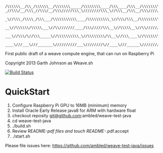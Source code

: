 ```
/\\\\\\__/\\_/\\\\\\__/\\\\\\\_____/\\\\\\\\____/\\\____/\\\__/\\\\\\\\___    
_//\\\/__/\\\_//\\\/__/\\\/////\\\_\////////\\\_\//\\\__/\\\__/\\\/////\\\_   
 _\//\\\_/\\\\_/\\\___/\\\\\\\\\\\____/\\\\\\\\\\_\//\\\/\\\__/\\\\\\\\\\\__  
  __\//\\\\\\/\\\\\___\//\\///////____/\\\/////\\\__\//\\\\\__\//\\///////___ 
   ___\//\\\/\//\\\_____\//\\\\\\\\\\_\//\\\\\\\\/\\__\//\\\____\//\\\\\\\\\\_
    ____\///___\///_______\//////////___\////////\//____\///______\//////////_
```

First public draft of a weave compute engine, that can run on Raspberry Pi

Copyright 2013 Garth Johnson as Weave.sh

[![Build Status](https://travis-ci.org/ambled/weave-test-java.png)](https://travis-ci.org/ambled/weave-test-java)


QuickStart
==========

1. Configure Raspberry Pi GPU to 16MB (minimum) memory
2. Install Oracle Early Release java8 for ARM with hardware float
3. checkout reposity git@github.com:ambled/weave-test-java
4. cd weave-test-java
5. ./build.sh
6. Review README-*pdf files and touch README-*.pdf.accept
7. ./start.sh

Please file issues here: https://github.com/ambled/weave-test-java/issues
